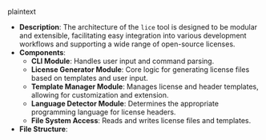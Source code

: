 plaintext
- **Description**: The architecture of the `lice` tool is designed to be modular and extensible, facilitating easy integration into various development workflows and supporting a wide range of open-source licenses.
- **Components**:
  - **CLI Module**: Handles user input and command parsing.
  - **License Generator Module**: Core logic for generating license files based on templates and user input.
  - **Template Manager Module**: Manages license and header templates, allowing for customization and extension.
  - **Language Detector Module**: Determines the appropriate programming language for license headers.
  - **File System Access**: Reads and writes license files and templates.
- **File Structure**: